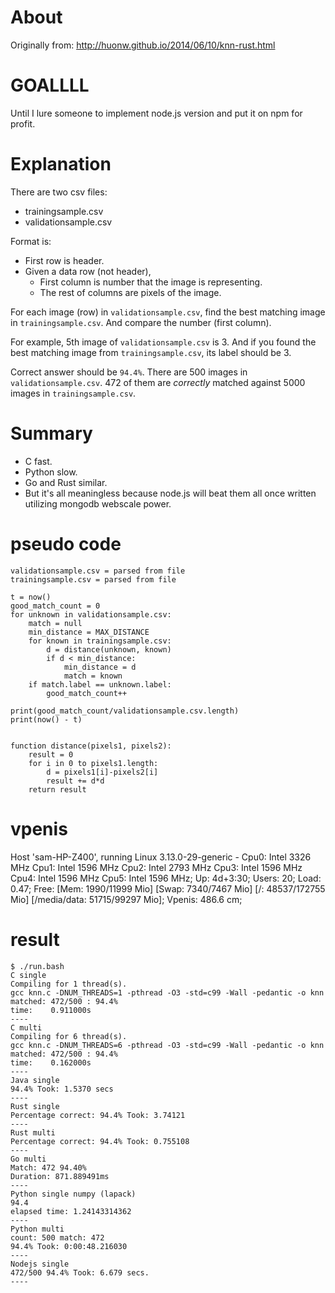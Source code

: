 # About

Originally from: http://huonw.github.io/2014/06/10/knn-rust.html

# GOALLLL

Until I lure someone to implement node.js version and put it on npm for profit.

# Explanation

There are two csv files:

* trainingsample.csv
* validationsample.csv

Format is:

* First row is header.
* Given a data row (not header),
    * First column is number that the image is representing.
    * The rest of columns are pixels of the image.

For each image (row) in `validationsample.csv`, find the best matching image in `trainingsample.csv`.
And compare the number (first column).

For example, 5th image of `validationsample.csv` is 3. And if you found the best matching image from `trainingsample.csv`, 
its label should be 3.

Correct answer should be `94.4%`. There are 500 images in `validationsample.csv`. 472 of them are _correctly_ matched against 5000 images in `trainingsample.csv`.

# Summary


- C fast.
- Python slow.
- Go and Rust similar.
- But it's all meaningless because node.js will beat them all once written utilizing mongodb webscale power.

# pseudo code

    validationsample.csv = parsed from file
    trainingsample.csv = parsed from file

    t = now()
    good_match_count = 0
    for unknown in validationsample.csv:
        match = null
        min_distance = MAX_DISTANCE
        for known in trainingsample.csv:
            d = distance(unknown, known)
            if d < min_distance:
                min_distance = d
                match = known
        if match.label == unknown.label:
            good_match_count++

    print(good_match_count/validationsample.csv.length)
    print(now() - t)


    function distance(pixels1, pixels2):
        result = 0
        for i in 0 to pixels1.length:
            d = pixels1[i]-pixels2[i]
            result += d*d
        return result

# vpenis

Host 'sam-HP-Z400', running Linux 3.13.0-29-generic - Cpu0: Intel 3326 MHz Cpu1: Intel 1596 MHz Cpu2: Intel 2793 MHz Cpu3: Intel 1596 MHz Cpu4: Intel 1596 MHz Cpu5: Intel 1596 MHz; Up: 4d+3:30; Users: 20; Load: 0.47; Free: [Mem: 1990/11999 Mio] [Swap: 7340/7467 Mio] [/: 48537/172755 Mio] [/media/data: 51715/99297 Mio]; Vpenis: 486.6 cm;

# result

    $ ./run.bash 
    C single
    Compiling for 1 thread(s).
    gcc knn.c -DNUM_THREADS=1 -pthread -O3 -std=c99 -Wall -pedantic -o knn
    matched: 472/500 : 94.4%
    time:    0.911000s
    ----
    C multi
    Compiling for 6 thread(s).
    gcc knn.c -DNUM_THREADS=6 -pthread -O3 -std=c99 -Wall -pedantic -o knn
    matched: 472/500 : 94.4%
    time:    0.162000s
    ----
    Java single
    94.4% Took: 1.5370 secs
    ----
    Rust single
    Percentage correct: 94.4% Took: 3.74121
    ----
    Rust multi
    Percentage correct: 94.4% Took: 0.755108
    ----
    Go multi
    Match: 472 94.40% 
    Duration: 871.889491ms 
    ----
    Python single numpy (lapack)
    94.4
    elapsed time: 1.24143314362
    ----
    Python multi
    count: 500 match: 472
    94.4% Took: 0:00:48.216030
    ----
    Nodejs single
    472/500 94.4% Took: 6.679 secs.
    ----

